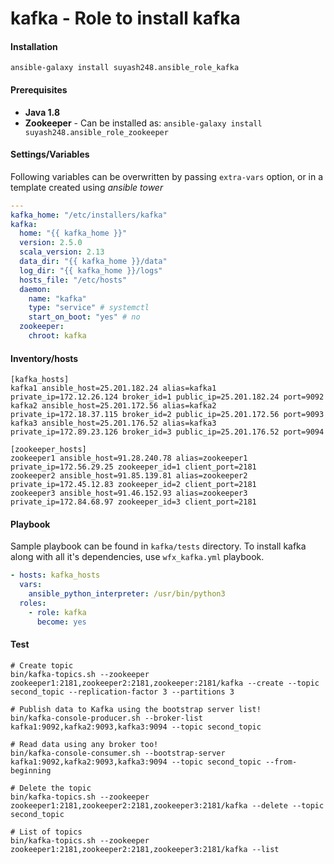 # kafka - Role to install kafka

#### Installation

```
ansible-galaxy install suyash248.ansible_role_kafka
```

#### Prerequisites
- **Java 1.8**
- **Zookeeper** - Can be installed as: `ansible-galaxy install suyash248.ansible_role_zookeeper`

#### Settings/Variables

Following variables can be overwritten by passing `extra-vars` option, or in a template created using *ansible tower*

```yaml
---
kafka_home: "/etc/installers/kafka"
kafka:
  home: "{{ kafka_home }}"
  version: 2.5.0
  scala_version: 2.13
  data_dir: "{{ kafka_home }}/data"
  log_dir: "{{ kafka_home }}/logs"
  hosts_file: "/etc/hosts"
  daemon:
    name: "kafka"
    type: "service" # systemctl
    start_on_boot: "yes" # no
  zookeeper:
    chroot: kafka

```

#### Inventory/hosts
```
[kafka_hosts]
kafka1 ansible_host=25.201.182.24 alias=kafka1 private_ip=172.12.26.124 broker_id=1 public_ip=25.201.182.24 port=9092
kafka2 ansible_host=25.201.172.56 alias=kafka2 private_ip=172.18.37.115 broker_id=2 public_ip=25.201.172.56 port=9093
kafka3 ansible_host=25.201.176.52 alias=kafka3 private_ip=172.89.23.126 broker_id=3 public_ip=25.201.176.52 port=9094

[zookeeper_hosts]
zookeeper1 ansible_host=91.28.240.78 alias=zookeeper1 private_ip=172.56.29.25 zookeeper_id=1 client_port=2181
zookeeper2 ansible_host=91.85.139.81 alias=zookeeper2 private_ip=172.45.12.83 zookeeper_id=2 client_port=2181
zookeeper3 ansible_host=91.46.152.93 alias=zookeeper3 private_ip=172.84.68.97 zookeeper_id=3 client_port=2181
```

#### Playbook
Sample playbook can be found in `kafka/tests` directory. To install kafka along with all it's dependencies, use
`wfx_kafka.yml` playbook.

```yaml
- hosts: kafka_hosts
  vars:
    ansible_python_interpreter: /usr/bin/python3
  roles:
    - role: kafka
      become: yes
```

#### Test
```
# Create topic
bin/kafka-topics.sh --zookeeper zookeeper1:2181,zookeeper2:2181,zookeeper:2181/kafka --create --topic second_topic --replication-factor 3 --partitions 3

# Publish data to Kafka using the bootstrap server list!
bin/kafka-console-producer.sh --broker-list kafka1:9092,kafka2:9093,kafka3:9094 --topic second_topic

# Read data using any broker too!
bin/kafka-console-consumer.sh --bootstrap-server kafka1:9092,kafka2:9093,kafka3:9094 --topic second_topic --from-beginning

# Delete the topic
bin/kafka-topics.sh --zookeeper zookeeper1:2181,zookeeper2:2181,zookeeper3:2181/kafka --delete --topic second_topic

# List of topics
bin/kafka-topics.sh --zookeeper zookeeper1:2181,zookeeper2:2181,zookeeper3:2181/kafka --list
```
